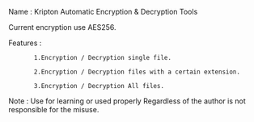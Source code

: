 Name : Kripton Automatic Encryption & Decryption Tools

Current encryption use AES256.

Features : 

           1.Encryption / Decryption single file.

           2.Encryption / Decryption files with a certain extension.
           
           3.Encryption / Decryption All files.
           
Note : Use for learning or used properly Regardless of the author is not responsible for the misuse.
